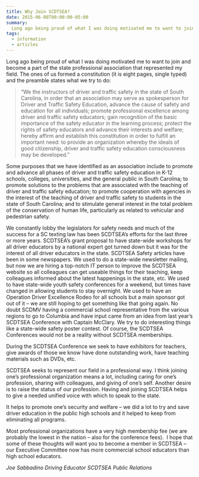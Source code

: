 ```yaml
---
title: Why Join SCDTSEA?
date: 2015-06-08T00:00:00-05:00
summary:
  Long ago being proud of what I was doing motivated me to want to join and become a part of the state professional association that represented my field. The ones of us formed a constitution (it is eight pages, single typed) and the preamble states what we try to do...
tags:
  - information
  - articles
---
```

Long ago being proud of what I was doing motivated me to want to join and become a part of the state professional association that represented my field. The ones of us formed a constitution (it is eight pages, single typed) and the preamble states what we try to do:

  > &ldquo;We the instructors of driver and traffic safety in the state of South Carolina, in order that an association may serve as spokesperson for Driver and Traffic Safety Education, advance the cause of safety and education for all individuals; promote professional excellence among driver and traffic safety educators; gain recognition of the basic importance of the safety educator in the learning process; protect the rights of safety educators and advance their interests and welfare; hereby affirm and establish this constitution in order to fulfill an important need: to provide an organization whereby the ideals of good citizenship, driver and traffic safety education consciousness may be developed.&rdquo;

Some purposes that we have identified as an association include to promote and advance all phases of driver and traffic safety education in K-12 schools, colleges, universities, and the general public in South Carolina; to promote solutions to the problems that are associated with the teaching of driver and traffic safety education; to promote cooperation with agencies in the interest of the teaching of driver and traffic safety to students in the state of South Carolina; and to stimulate general interest in the total problem of the conservation of human life, particularly as related to vehicular and pedestrian safety.

We constantly lobby the legislators for safety needs and much of the success for a SC texting law has been SCDTSEA’s efforts for the last three or more years. SCDTSEA’s grant proposal to have state-wide workshops for all driver educators by a national expert got turned down but it was for the interest of all driver educators in the state. SCDTSEA Safety articles have been in some newspapers. We used to do a state-wide newsletter mailing, but now we are hiring a top-notch IT person to improve the SCDTSEA website so all colleagues can get useable things for their teaching, keep colleagues informed about the latest happenings in the state, etc. We used to have state-wide youth safety conferences for a weekend, but times have changed in allowing students to stay overnight. We used to have an Operation Driver Excellence Rodeo for all schools but a main sponsor got out of it – we are still hoping to get something like that going again. No doubt SCDMV having a commercial school representative from the various regions to go to Columbia and have input came from an idea from last year’s SCDTSEA Conference with Captain McClary. We try to do interesting things like a state-wide safety poster contest. Of course, the SCDTSEA Conferences would not be a reality without SCDTSEA memberships.

During the SCDTSEA Conference we seek to have exhibitors for teachers, give awards of those we know have done outstanding work, have teaching materials such as DVDs, etc.

SCDTSEA seeks to represent our field in a professional way. I think joining one’s professional organization means a lot, including caring for one’s profession, sharing with colleagues, and giving of one’s self. Another desire is to raise the status of our profession. Having and joining SCDTSEA helps to give a needed unified voice with which to speak to the state.

It helps to promote one’s security and welfare – we did a lot to try and save driver education in the public high schools and it helped to keep from eliminating all programs.

Most professional organizations have a very high membership fee (we are probably the lowest in the nation – also for the conference fees).  I hope that some of these thoughts will want you to become a member in SCDTSEA – our Executive Committee now has more commercial school educators than high school educators.

*Joe Sabbadino*
*Driving Educator*
*SCDTSEA Public Relations*
